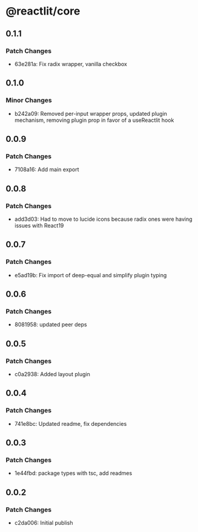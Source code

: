 # @reactlit/core

## 0.1.1

### Patch Changes

- 63e281a: Fix radix wrapper, vanilla checkbox

## 0.1.0

### Minor Changes

- b242a09: Removed per-input wrapper props, updated plugin mechanism, removing plugin prop in favor of a useReactlit hook

## 0.0.9

### Patch Changes

- 7108a16: Add main export

## 0.0.8

### Patch Changes

- add3d03: Had to move to lucide icons because radix ones were having issues with React19

## 0.0.7

### Patch Changes

- e5ad19b: Fix import of deep-equal and simplify plugin typing

## 0.0.6

### Patch Changes

- 8081958: updated peer deps

## 0.0.5

### Patch Changes

- c0a2938: Added layout plugin

## 0.0.4

### Patch Changes

- 741e8bc: Updated readme, fix dependencies

## 0.0.3

### Patch Changes

- 1e44fbd: package types with tsc, add readmes

## 0.0.2

### Patch Changes

- c2da006: Initial publish
